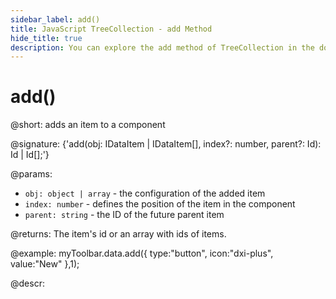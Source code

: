 ```yaml
---
sidebar_label: add()
title: JavaScript TreeCollection - add Method 
hide_title: true
description: You can explore the add method of TreeCollection in the documentation of the DHTMLX JavaScript UI library. Browse developer guides and API reference, try out code examples and live demos, and download a free 30-day evaluation version of DHTMLX Suite 7.
---
```

 
# add()

@short: adds an item to a component

@signature: {'add(obj: IDataItem | IDataItem[], index?: number, parent?: Id): Id | Id[];'}

@params:
- `obj: object | array` - the configuration of the added item
- `index: number` - defines the position of the item in the component
- `parent: string` - the ID of the future parent item

@returns:
The item's id or an array with ids of items.

@example:
myToolbar.data.add({
    type:"button",
    icon:"dxi-plus",
    value:"New"
},1);

@descr:
